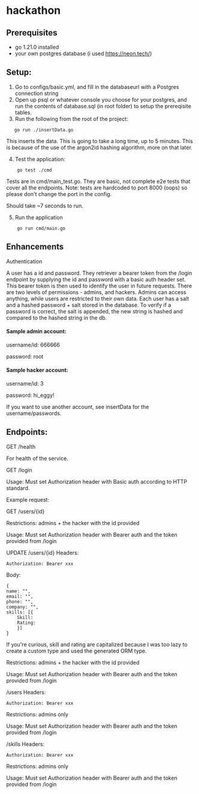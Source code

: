 # hackathon

## Prerequisites

- go 1.21.0 installed
- your own postgres database (i used https://neon.tech/)

## Setup:

1. Go to configs/basic.yml, and fill in the databaseurl with a Postgres connection string
2. Open up psql or whatever console you choose for your postgres, and run the contents of database.sql (in root folder) to setup the prereqisite tables.
3. Run the following from the root of the project:

```
   go run ./insertData.go
```

This inserts the data. This is going to take a long time, up to 5 minutes. This is because of the use of the argon2id hashing algorithm, more on that later.

4. Test the application:

```
    go test ./cmd
```

Tests are in cmd/main_test.go. They are basic, not complete e2e tests that cover all the endpoints. Note: tests are hardcoded to port 8000 (oops) so please don't change the port in the config. 

Should take ~7 seconds to run.

5. Run the application

```
    go run cmd/main.go
```

## Enhancements

Authentication

A user has a id and password. They retriever a bearer token from the /login endpoint by supplying the id and password with a basic auth header set. This bearer token is then used to identify the user in future requests. There are two levels of permissions - admins, and hackers. Admins can access anything, while users are restricted to their own data. Each user has a salt and a hashed password + salt stored in the database. To verify if a password is correct, the salt is appended, the new string is hashed and compared to the hashed string in the db.

#### Sample admin account:

username/id: 666666

password: root

#### Sample hacker account:
username/id: 3

password: hi_eggy!

If you want to use another account, see insertData for the username/passwords.

## Endpoints:

GET /health

For health of the service.

GET /login

Usage:
Must set Authorization header with Basic auth according to HTTP standard.

Example request:


GET /users/{id}

Restrictions:
admins + the hacker with the id provided

Usage:
Must set Authorization header with Bearer auth and the token provided from /login

UPDATE /users/{id}
Headers:
```
Authorization: Bearer xxx
```
Body:
```
{
name: "",
email: "",
phone: "",
company: "",
skills: [{
    Skill:
    Rating:
    }]
}
```

If you're curious, skill and rating are capitalized because I was too lazy to create a custom type and used the generated ORM type.

Restrictions:
admins + the hacker with the id provided

Usage:
Must set Authorization header with Bearer auth and the token provided from /login

/users
Headers:
```
Authorization: Bearer xxx
```
Restrictions:
admins only

Usage:
Must set Authorization header with Bearer auth and the token provided from /login

/skills
Headers:
```
Authorization: Bearer xxx
```
Restrictions:
admins only

Usage:
Must set Authorization header with Bearer auth and the token provided from /login
